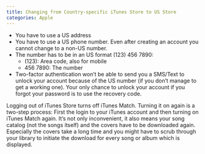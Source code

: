 ```yaml
---
title: Changing from Country-specific iTunes Store to US Store
categories: Apple
---
```

* You have to use a US address
* You have to use a US phone number. Even after creating an account you cannot change to a non-US number.
* The number has to be in an US format (123) 456 7890:
  * (123): Area code, also for mobile
  * 456 7890: The number
* Two-factor authentication won’t be able to send you a SMS/Text to unlock your account because of the US number (if you don’t manage to get a working one). Your only chance to unlock your account if you forgot your password is to use the recovery code.

Logging out of iTunes Store turns off iTunes Match. Turning it on again is a two-step process: First the login to your iTunes account and then turning on iTunes Match again. It’s not only inconvenient, it also means your song catalog (not the songs itself) and the covers have to be downloaded again. Especially the covers take a long time and you might have to scrub through your library to initiate the download for every song or album which is displayed.